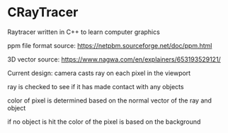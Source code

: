 # CRayTracer
Raytracer written in C++ to learn computer graphics

ppm file format source: https://netpbm.sourceforge.net/doc/ppm.html

3D vector source: https://www.nagwa.com/en/explainers/653193529121/

Current design:
  camera casts ray on each pixel in the viewport

  ray is checked to see if it has made contact with any objects

  color of pixel is determined based on the normal vector of the ray and object

  if no object is hit the color of the pixel is based on the background
